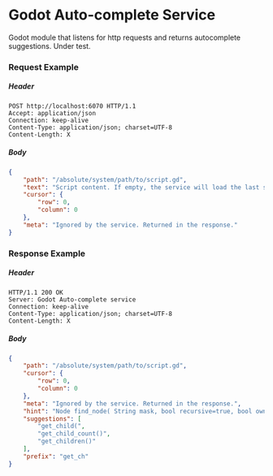 
# Godot Auto-complete Service
Godot module that listens for http requests and returns autocomplete suggestions. Under test.

### Request Example

##### Header

```
POST http://localhost:6070 HTTP/1.1
Accept: application/json
Connection: keep-alive
Content-Type: application/json; charset=UTF-8
Content-Length: X
```

##### Body

``` json
{
    "path": "/absolute/system/path/to/script.gd",
    "text": "Script content. If empty, the service will load the last saved content for the script.",
    "cursor": {
        "row": 0,
        "column": 0
    },
    "meta": "Ignored by the service. Returned in the response."
}
```

### Response Example

##### Header

```
HTTP/1.1 200 OK
Server: Godot Auto-complete service
Connection: keep-alive
Content-Type: application/json; charset=UTF-8
Content-Length: X
```

##### Body

``` json
{
    "path": "/absolute/system/path/to/script.gd",
    "cursor": {
        "row": 0,
        "column": 0
    },
    "meta": "Ignored by the service. Returned in the response.",
    "hint": "Node find_node( String mask, bool recursive=true, bool owned=true )",
    "suggestions": [
        "get_child(",
        "get_child_count()",
        "get_children()"
    ],
    "prefix": "get_ch"
}
```

